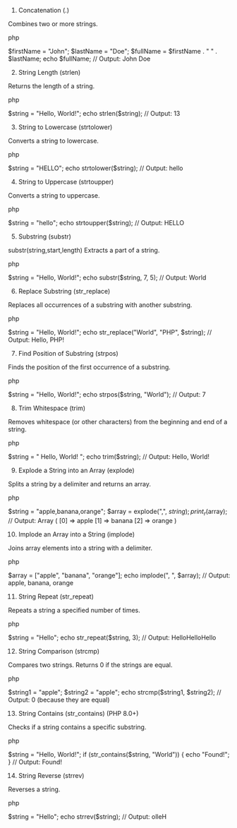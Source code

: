 1. Concatenation (.)

Combines two or more strings.

php

$firstName = "John";
$lastName = "Doe";
$fullName = $firstName . " " . $lastName;
echo $fullName; // Output: John Doe

2. String Length (strlen)

Returns the length of a string.

php

$string = "Hello, World!";
echo strlen($string); // Output: 13

3. String to Lowercase (strtolower)

Converts a string to lowercase.

php

$string = "HELLO";
echo strtolower($string); // Output: hello

4. String to Uppercase (strtoupper)

Converts a string to uppercase.

php

$string = "hello";
echo strtoupper($string); // Output: HELLO

5. Substring (substr)

substr(string,start,length) 
Extracts a part of a string.

php

$string = "Hello, World!";
echo substr($string, 7, 5); // Output: World

6. Replace Substring (str_replace)

Replaces all occurrences of a substring with another substring.

php

$string = "Hello, World!";
echo str_replace("World", "PHP", $string); // Output: Hello, PHP!

7. Find Position of Substring (strpos)

Finds the position of the first occurrence of a substring.

php

$string = "Hello, World!";
echo strpos($string, "World"); // Output: 7

8. Trim Whitespace (trim)

Removes whitespace (or other characters) from the beginning and end of a string.

php

$string = "  Hello, World!  ";
echo trim($string); // Output: Hello, World!

9. Explode a String into an Array (explode)

Splits a string by a delimiter and returns an array.

php

$string = "apple,banana,orange";
$array = explode(",", $string);
print_r($array);
// Output: Array ( [0] => apple [1] => banana [2] => orange )

10. Implode an Array into a String (implode)

Joins array elements into a string with a delimiter.

php

$array = ["apple", "banana", "orange"];
echo implode(", ", $array); // Output: apple, banana, orange

11. String Repeat (str_repeat)

Repeats a string a specified number of times.

php

$string = "Hello";
echo str_repeat($string, 3); // Output: HelloHelloHello

12. String Comparison (strcmp)

Compares two strings. Returns 0 if the strings are equal.

php

$string1 = "apple";
$string2 = "apple";
echo strcmp($string1, $string2); // Output: 0 (because they are equal)

13. String Contains (str_contains) (PHP 8.0+)

Checks if a string contains a specific substring.

php

$string = "Hello, World!";
if (str_contains($string, "World")) {
    echo "Found!";
} // Output: Found!

14. String Reverse (strrev)

Reverses a string.

php

$string = "Hello";
echo strrev($string); // Output: olleH